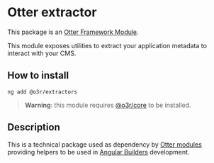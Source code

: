 # Otter extractor

This package is an [Otter Framework Module](https://github.com/AmadeusITGroup/otter/tree/main/docs/core/MODULE.md).

This module exposes utilities to extract your application metadata to interact with your CMS.

## How to install

```shell
ng add @o3r/extractors
```

> **Warning**: this module requires [@o3r/core](https://www.npmjs.com/package/@o3r/core) to be installed.

## Description

This is a technical package used as dependency by [Otter modules](https://github.com/AmadeusITGroup/otter/tree/main/docs/core/MODULE.md) providing helpers to be used in [Angular Builders](https://angular.io/guide/cli-builder) development.

